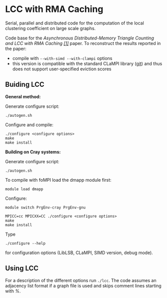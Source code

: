 # LCC with RMA Caching

Serial, parallel and distributed code for the computation of the local clustering coefficient on large scale graphs.

Code base for the *Asynchronous Distributed-Memory Triangle Counting and LCC with RMA Caching [[1]](https://arxiv.org/abs/2202.13976!)* paper.
To reconstruct the results reported in the paper:
- compile with ```--with-simd --with-clampi``` options
- this version is compatible with the standard CLaMPI library ([git](https://github.com/spcl/CLaMPI)) and thus does not support user-specified eviction scores

## Buiding LCC

**General method:**

Generate configure script:
```
./autogen.sh
```

Configure and compile:
```
./configure <configure options>
make 
make install
```


**Building on Cray systems:**

Generate configure script:
```
./autogen.sh
```

To compile with foMPI load the dmapp module first:
```
module load dmapp
```

Configure:
```
module switch PrgEnv-cray PrgEnv-gnu

MPICC=cc MPICXX=CC ./configure <configure options>
make
make install
```

Type
```
./configure --help
```
for configuration options (LibLSB, CLaMPI, SIMD version, debug mode).

## Using LCC

For a description of the different options run ```./lcc```. The code assumes an adjacency list format if a graph file is used and skips comment lines starting with *%*.